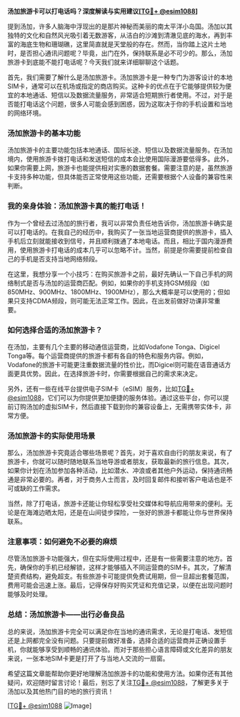 **汤加旅游卡可以打电话吗？深度解读与实用建议[[TG💪+ @esim1088](https://t.me/s/esim1088)]**

提到汤加，许多人脑海中浮现出的是那片神秘而美丽的南太平洋小岛国。汤加以其独特的文化和自然风光吸引着无数游客，从洁白的沙滩到清澈见底的海水，再到丰富的海底生物和珊瑚礁，这里简直就是天堂般的存在。然而，当你踏上这片土地时，是否担心通讯问题呢？毕竟，出门在外，保持联系是必不可少的。那么，汤加旅游卡到底能不能打电话呢？今天我们就来详细聊聊这个话题。

首先，我们需要了解什么是汤加旅游卡。汤加旅游卡是一种专门为游客设计的本地SIM卡，通常可以在机场或指定的商店购买。这种卡的优点在于它能够提供较为便宜的本地通话、短信以及数据流量服务，非常适合短期旅行者使用。不过，对于是否能打电话这个问题，很多人可能会感到困惑，因为这取决于你的手机设置和当地的网络环境。

### **汤加旅游卡的基本功能**

汤加旅游卡的主要功能包括本地通话、国际长途、短信以及数据流量服务。在汤加境内，使用旅游卡拨打电话和发送短信的成本会比使用国际漫游要低得多。此外，如果你需要上网，旅游卡也能提供相对实惠的数据套餐。需要注意的是，虽然旅游卡支持多种功能，但具体能否正常使用这些功能，还需要根据个人设备的兼容性来判断。

### **我的亲身体验：汤加旅游卡真的能打电话！**

作为一个曾经去过汤加的旅行者，我可以非常负责任地告诉你，汤加旅游卡确实是可以打电话的。在我自己的经历中，我购买了一张当地运营商提供的旅游卡，插入手机后立刻就能接收到信号，并且顺利拨通了本地电话。而且，相比于国内漫游费用，使用旅游卡打电话的成本几乎可以忽略不计。当然，前提是你需要提前检查自己的手机是否支持当地网络频段。

在这里，我想分享一个小技巧：在购买旅游卡之前，最好先确认一下自己手机的网络制式是否与汤加的运营商匹配。例如，如果你的手机支持GSM频段（如850MHz、900MHz、1800MHz、1900MHz），那么大概率是可以使用的；但如果只支持CDMA频段，则可能无法正常工作。因此，在出发前做好功课非常重要。

### **如何选择合适的汤加旅游卡？**

在汤加，主要有几个主要的移动通信运营商，比如Vodafone Tonga、Digicel Tonga等。每个运营商提供的旅游卡都有各自的特色和服务内容。例如，Vodafone的旅游卡可能更注重数据流量的性价比，而Digicel则可能在语音通话方面更具优势。因此，在选择旅游卡时，你需要根据自己的需求来决定。

另外，还有一些在线平台提供电子SIM卡（eSIM）服务，比如[TG💪+ @esim1088](https://t.me/s/esim1088)，它们可以为你提供更加便捷的服务体验。通过这些平台，你可以提前订购汤加的虚拟SIM卡，然后直接下载到你的兼容设备上，无需携带实体卡，非常方便。

### **汤加旅游卡的实际使用场景**

那么，汤加旅游卡究竟适合哪些场景呢？首先，对于喜欢自由行的朋友来说，有了旅游卡，你就可以随时随地联系当地导游或者朋友，获取最新的旅行信息。其次，如果你计划在汤加参加各种活动，比如潜水、冲浪或者其他户外运动，保持通讯畅通是非常必要的。再者，对于商务人士而言，及时回复邮件和接听客户电话也是不可或缺的工作需求。

当然，除了打电话，旅游卡还能让你轻松享受社交媒体和导航应用带来的便利。无论是在海滩边晒太阳，还是在山间徒步探险，一张好的旅游卡都能让你与世界保持联系。

### **注意事项：如何避免不必要的麻烦**

尽管汤加旅游卡功能强大，但在实际使用过程中，还是有一些需要注意的地方。首先，确保你的手机已经解锁，这样才能够插入不同运营商的SIM卡。其次，了解清楚资费结构，避免超支。有些旅游卡可能提供免费试用期，但一旦超出套餐范围，费用可能会迅速上涨。最后，记得保存好购买凭证和充值记录，以便在出现问题时能够及时处理。

### **总结：汤加旅游卡——出行必备良品**

总的来说，汤加旅游卡完全可以满足你在当地的通讯需求，无论是打电话、发短信还是上网都完全没有问题。只要提前做好准备，选择合适的运营商并正确设置手机，你就能够享受到顺畅的通讯体验。而对于那些担心语言障碍或文化差异的朋友来说，一张本地SIM卡更是打开了与当地人交流的一扇窗。

希望这篇文章能帮助你更好地理解汤加旅游卡的功能和使用方法。如果你还有其他疑问，欢迎随时留言讨论！最后，别忘了关注[TG💪+ @esim1088](https://t.me/s/esim1088)，了解更多关于汤加以及其他热门目的地的旅行资讯！

[[TG💪+ @esim1088](https://t.me/s/esim1088) ![Image](https://i.postimg.cc/4NQfJmqS/Snipaste-2025-05-13-00-14-12.png)]